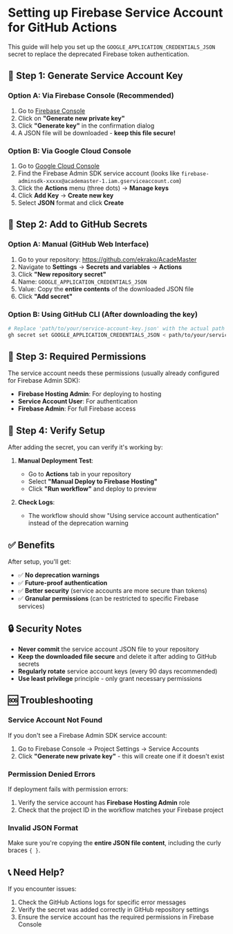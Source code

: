 # Setting up Firebase Service Account for GitHub Actions

This guide will help you set up the `GOOGLE_APPLICATION_CREDENTIALS_JSON` secret to replace the deprecated Firebase token authentication.

## 🔧 Step 1: Generate Service Account Key

### Option A: Via Firebase Console (Recommended)
1. Go to [Firebase Console](https://console.firebase.google.com/project/academaster-1/settings/serviceaccounts/adminsdk)
2. Click on **"Generate new private key"**
3. Click **"Generate key"** in the confirmation dialog
4. A JSON file will be downloaded - **keep this file secure!**

### Option B: Via Google Cloud Console
1. Go to [Google Cloud Console](https://console.cloud.google.com/iam-admin/serviceaccounts?project=academaster-1)
2. Find the Firebase Admin SDK service account (looks like `firebase-adminsdk-xxxxx@academaster-1.iam.gserviceaccount.com`)
3. Click the **Actions** menu (three dots) → **Manage keys**
4. Click **Add Key** → **Create new key**
5. Select **JSON** format and click **Create**

## 🔧 Step 2: Add to GitHub Secrets

### Option A: Manual (GitHub Web Interface)
1. Go to your repository: https://github.com/ekrako/AcadeMaster
2. Navigate to **Settings** → **Secrets and variables** → **Actions**
3. Click **"New repository secret"**
4. Name: `GOOGLE_APPLICATION_CREDENTIALS_JSON`
5. Value: Copy the **entire contents** of the downloaded JSON file
6. Click **"Add secret"**

### Option B: Using GitHub CLI (After downloading the key)
```bash
# Replace 'path/to/your/service-account-key.json' with the actual path
gh secret set GOOGLE_APPLICATION_CREDENTIALS_JSON < path/to/your/service-account-key.json
```

## 🔧 Step 3: Required Permissions

The service account needs these permissions (usually already configured for Firebase Admin SDK):
- **Firebase Hosting Admin**: For deploying to hosting
- **Service Account User**: For authentication
- **Firebase Admin**: For full Firebase access

## 🔧 Step 4: Verify Setup

After adding the secret, you can verify it's working by:

1. **Manual Deployment Test**:
   - Go to **Actions** tab in your repository
   - Select **"Manual Deploy to Firebase Hosting"**
   - Click **"Run workflow"** and deploy to preview

2. **Check Logs**:
   - The workflow should show "Using service account authentication" instead of the deprecation warning

## ✅ Benefits

After setup, you'll get:
- ✅ **No deprecation warnings**
- ✅ **Future-proof authentication**
- ✅ **Better security** (service accounts are more secure than tokens)
- ✅ **Granular permissions** (can be restricted to specific Firebase services)

## 🔒 Security Notes

- **Never commit** the service account JSON file to your repository
- **Keep the downloaded file secure** and delete it after adding to GitHub secrets
- **Regularly rotate** service account keys (every 90 days recommended)
- **Use least privilege** principle - only grant necessary permissions

## 🆘 Troubleshooting

### Service Account Not Found
If you don't see a Firebase Admin SDK service account:
1. Go to Firebase Console → Project Settings → Service Accounts
2. Click **"Generate new private key"** - this will create one if it doesn't exist

### Permission Denied Errors
If deployment fails with permission errors:
1. Verify the service account has **Firebase Hosting Admin** role
2. Check that the project ID in the workflow matches your Firebase project

### Invalid JSON Format
Make sure you're copying the **entire JSON file content**, including the curly braces `{ }`.

## 📞 Need Help?

If you encounter issues:
1. Check the GitHub Actions logs for specific error messages
2. Verify the secret was added correctly in GitHub repository settings
3. Ensure the service account has the required permissions in Firebase Console